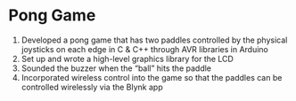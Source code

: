 # Pong Game
1. Developed a pong game that has two paddles controlled by the physical joysticks on each edge in C & C++ through AVR libraries in Arduino
2. Set up and wrote a high-level graphics library for the LCD
3. Sounded the buzzer when the “ball” hits the paddle
4. Incorporated wireless control into the game so that the paddles can be controlled wirelessly via the Blynk app

